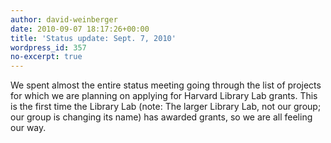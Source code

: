 ```yaml
---
author: david-weinberger
date: 2010-09-07 18:17:26+00:00
title: 'Status update: Sept. 7, 2010'
wordpress_id: 357
no-excerpt: true
---
```


We spent almost the entire status meeting going through the list of projects for which we are planning on applying for Harvard Library Lab grants. This is the first time the Library Lab (note: The larger Library Lab, not our group; our group is changing its name) has awarded grants, so we are all feeling our way.

